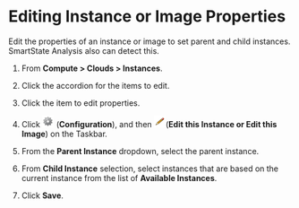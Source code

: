 # Editing Instance or Image Properties

Edit the properties of an instance or image to set parent and child
instances. SmartState Analysis also can detect this.

1.  From **Compute > Clouds > Instances**.

2.  Click the accordion for the items to edit.

3.  Click the item to edit properties.

4.  Click ![1847](../images/1847.png) (**Configuration**), and then
    ![1851](../images/1851.png)(**Edit this Instance or Edit this Image**)
    on the Taskbar.

5.  From the **Parent Instance** dropdown, select the parent instance.

6.  From **Child Instance** selection, select instances that are based
    on the current instance from the list of **Available Instances**.

7.  Click **Save**.
